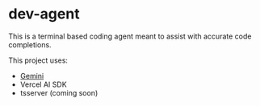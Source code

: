 # dev-agent
This is a terminal based coding agent meant to assist with accurate code completions.

This project uses:
- [Gemini](https://deepmind.google/models/gemini/flash-lite/)
- Vercel AI SDK
- tsserver (coming soon)